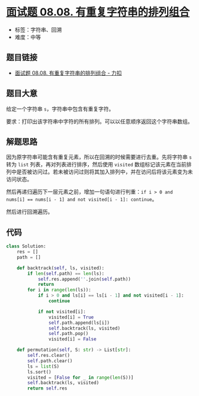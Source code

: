 # [面试题 08.08. 有重复字符串的排列组合](https://leetcode.cn/problems/permutation-ii-lcci/)

- 标签：字符串、回溯
- 难度：中等

## 题目链接

- [面试题 08.08. 有重复字符串的排列组合 - 力扣](https://leetcode.cn/problems/permutation-ii-lcci/)

## 题目大意

给定一个字符串 `s`，字符串中包含有重复字符。

要求：打印出该字符串中字符的所有排列。可以以任意顺序返回这个字符串数组。

## 解题思路

因为原字符串可能含有重复元素，所以在回溯的时候需要进行去重。先将字符串 `s` 转为 `list` 列表，再对列表进行排序，然后使用 `visited` 数组标记该元素在当前排列中是否被访问过。若未被访问过则将其加入排列中，并在访问后将该元素变为未访问状态。

然后再递归遍历下一层元素之前，增加一句语句进行判重：`if i > 0 and nums[i] == nums[i - 1] and not visited[i - 1]: continue`。

然后进行回溯遍历。

## 代码

```python
class Solution:
    res = []
    path = []

    def backtrack(self, ls, visited):
        if len(self.path) == len(ls):
            self.res.append(''.join(self.path))
            return
        for i in range(len(ls)):
            if i > 0 and ls[i] == ls[i - 1] and not visited[i - 1]:
                continue

            if not visited[i]:
                visited[i] = True
                self.path.append(ls[i])
                self.backtrack(ls, visited)
                self.path.pop()
                visited[i] = False

    def permutation(self, S: str) -> List[str]:
        self.res.clear()
        self.path.clear()
        ls = list(S)
        ls.sort()
        visited = [False for _ in range(len(S))]
        self.backtrack(ls, visited)
        return self.res
```

